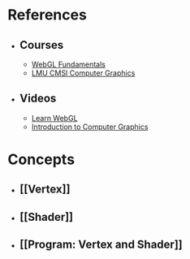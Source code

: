 # **References**
- ## **Courses**
	- [WebGL Fundamentals](https://webglfundamentals.org/?authuser=1)
	- [LMU CMSI Computer Graphics](https://cs.lmu.edu/~ray/classes/cg/?authuser=1)
- ## **Videos**
	- [Learn WebGL](https://www.youtube.com/playlist?list=PL2935W76vRNHFpPUuqmLoGCzwx_8eq5yK)
	- [Introduction to Computer Graphics](https://www.youtube.com/playlist?list=PLQ3UicqQtfNuBjzJ-KEWmG1yjiRMXYKhh)


# Concepts

- ## [[Vertex]]
- ## [[Shader]]
- ## [[Program: Vertex and Shader]]